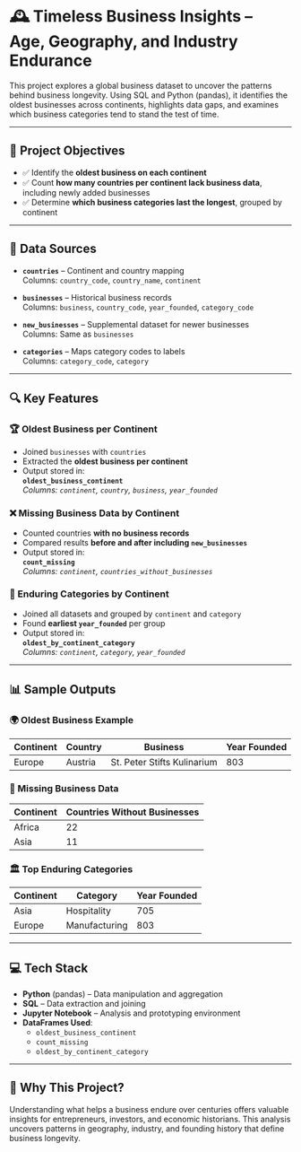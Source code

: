 # 🕰️ Timeless Business Insights – Age, Geography, and Industry Endurance

This project explores a global business dataset to uncover the patterns behind business longevity. Using SQL and Python (pandas), it identifies the oldest businesses across continents, highlights data gaps, and examines which business categories tend to stand the test of time.

---

## 📌 Project Objectives

- ✅ Identify the **oldest business on each continent**
- ✅ Count **how many countries per continent lack business data**, including newly added businesses
- ✅ Determine **which business categories last the longest**, grouped by continent

---

## 📁 Data Sources

- **`countries`** – Continent and country mapping  
  Columns: `country_code`, `country_name`, `continent`

- **`businesses`** – Historical business records  
  Columns: `business`, `country_code`, `year_founded`, `category_code`

- **`new_businesses`** – Supplemental dataset for newer businesses  
  Columns: Same as `businesses`

- **`categories`** – Maps category codes to labels  
  Columns: `category_code`, `category`

---

## 🔍 Key Features

### 🏆 Oldest Business per Continent

- Joined `businesses` with `countries`
- Extracted the **oldest business per continent**
- Output stored in:  
  **`oldest_business_continent`**  
  _Columns: `continent`, `country`, `business`, `year_founded`_

### ❌ Missing Business Data by Continent

- Counted countries **with no business records**
- Compared results **before and after including `new_businesses`**
- Output stored in:  
  **`count_missing`**  
  _Columns: `continent`, `countries_without_businesses`_

### 🧭 Enduring Categories by Continent

- Joined all datasets and grouped by `continent` and `category`
- Found **earliest `year_founded`** per group
- Output stored in:  
  **`oldest_by_continent_category`**  
  _Columns: `continent`, `category`, `year_founded`_

---

## 📊 Sample Outputs

### 🌍 Oldest Business Example

| Continent | Country | Business                     | Year Founded |
|-----------|---------|------------------------------|--------------|
| Europe    | Austria | St. Peter Stifts Kulinarium  | 803          |

### 🧮 Missing Business Data

| Continent | Countries Without Businesses |
|-----------|------------------------------|
| Africa    | 22                           |
| Asia      | 11                           |

### 🏛️ Top Enduring Categories

| Continent | Category     | Year Founded |
|-----------|--------------|--------------|
| Asia      | Hospitality  | 705          |
| Europe    | Manufacturing| 803          |

---

## 💻 Tech Stack

- **Python** (pandas) – Data manipulation and aggregation
- **SQL** – Data extraction and joining
- **Jupyter Notebook** – Analysis and prototyping environment
- **DataFrames Used**:
  - `oldest_business_continent`
  - `count_missing`
  - `oldest_by_continent_category`

---

## 🧠 Why This Project?

Understanding what helps a business endure over centuries offers valuable insights for entrepreneurs, investors, and economic historians. This analysis uncovers patterns in geography, industry, and founding history that define business longevity.


